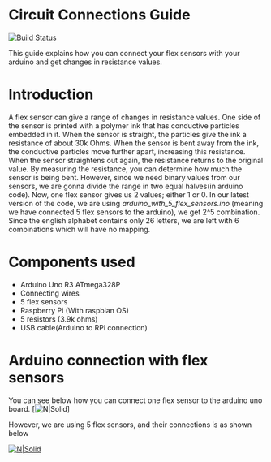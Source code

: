 # Circuit Connections Guide

[![Build Status](https://travis-ci.org/joemccann/dillinger.svg?branch=master)](https://travis-ci.org/joemccann/dillinger)

This guide explains how you can connect your flex sensors with your arduino and get changes in resistance values.

# Introduction
A flex sensor can give a range of changes in resistance values. One side of the sensor is printed with a polymer ink that has conductive particles embedded in it. When the sensor is straight, the particles give the ink a resistance of about 30k Ohms. When the sensor is bent away from the ink, the conductive particles move further apart, increasing this resistance.
When the sensor straightens out again, the resistance returns to the original value. By measuring the resistance, you can determine how much the sensor is being bent.
 However, since we need binary values from our sensors, we are gonna divide the range in two equal halves(in arduino code).
Now, one flex sensor gives us 2 values; either 1 or 0. In our latest version of the code, we are using *arduino_with_5_flex_sensors.ino* (meaning we have connected 5 flex sensors to the arduino), we get 2^5 combination. Since the english alphabet contains only 26 letters, we are left with 6 combinations which will have no mapping.

# Components used
- Arduino Uno R3 ATmega328P
- Connecting wires
- 5 flex sensors
- Raspberry Pi (With raspbian OS)
- 5 resistors (3.9k ohms)
- USB cable(Arduino to RPi connection)
# Arduino connection with flex sensors
You can see below how you can connect one flex sensor to the arduino uno board.
[![N|Solid](https://cdn.sparkfun.com/assets/learn_tutorials/5/1/1/example_circuit_bb.png)]

However, we are using 5 flex sensors, and their connections is as shown below

[![N|Solid](https://i0.wp.com/www.marcopucci.it/wp-content/uploads/2014/06/flex_sensor_5_dita_bb.jpg)](https://learn.sparkfun.com/tutorials/flex-sensor-hookup-guide/all)
